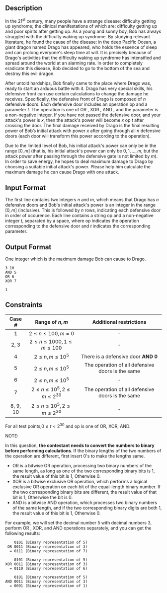 ## Description

In the 21<sup>st</sup> century, many people have a strange disease: difficulty getting up syndrome; the clinical manifestations of which are: difficulty getting up and poor spirits after getting up. As a young and sunny boy, Bob has always struggled with the difficulty waking up syndrome. By studying relevant literature, he found the cause of the disease: in the deep Pacific Ocean, a giant dragon named Drago has appeared, who holds the essence of sleep and can prolong everyone's sleep time at will. It is precisely because of Drago's activities that the difficulty waking up syndrome has intensified and spread around the world at an alarming rate. In order to completely eradicate this disease, Bob decided to go to the bottom of the sea and destroy this evil dragon.

After untold hardships, Bob finally came to the place where Drago was, ready to start an arduous battle with it. Drago has very special skills, his defensive front can use certain calculations to change the damage he receives. Specifically, the defensive front of Drago is composed of $n$ defensive doors. Each defensive door includes an operation $\mathrm{op}$ and a parameter $t$. The operation is one of OR , XOR , AND , and the parameter is a non-negative integer. If you have not passed the defensive door, and your attack's power is $x$, then the attack's power will become $x~\mathrm{op}~t$ after crossing the door. The final damage received by Drago is the final resulting power of Bob’s initial attack with power $x$ after going through all $n$ defensive doors (each door will transform this power according to the operation). 

Due to the limited level of Bob, his initial attack's power can only be in the range $[0, m]$ (that is, his initial attack's power can only be $0, 1, \dots, m$, but the attack power after passing through the defensive gate is not limited by $m$). In order to save energy, he hopes to deal maximum damage to Drago by choosing a suitable initial attack's power. Please help him calculate the maximum damage he can cause Drago with one attack.

## Input Format

The first line contains two integers $n$ and $m$, which means that Drago has $n$ defensive doors and Bob's initial attack's power   is an integer in the range $[0, m]$ (inclusive).
This is followed by  $n$ rows, indicating each defensive door in order of occurence. Each line contains a string $\mathrm{op}$ and a non-negative integer $t$, separated by a space, where $\mathrm{op}$ indicates the operation corresponding to the defensive door and $t$ indicates the corresponding parameter.

## Output Format

One integer which is the maximum damage Bob can cause to Drago.

```input1
3 10
AND 5
OR 6
XOR 7
```
```output1
1
```

## Constraints

| Case #       | Range of $n, m$     | Additional restrictions     |
| :-------------: | :----------: | :-----------: |
|  1 | $2 \le n \le 100, m = 0$   | -    |
|  2, 3 | $2 \le n \le 1000, 1 \le m \le 100$   | -    |
|  4 | $2 \le n, m \le 10^5$   | There is a defensive door <b>AND 0<b/>    |
|  5 | $2 \le n, m \le 10^5$   | The operation of all defensive doors is the same    |
|  6 | $2 \le n, m \le 10^5$  | -   |
|  7 | $2 \le n \le 10^5, 2 \le m \le 2^{30}$   | The operation of all defensive doors is the same    |
|  8, 9, 10 | $2 \le n \le 10^5, 2 \le m \le 2^{30}$   | -    |

For all test points,$0 \leq t \lt 2^{30}$ and $\mathrm{op}$ is one of OR, XOR, AND.

NOTE:

In this question, **the contestant needs to convert the numbers to binary before performing calculations**. If the binary lengths of the two numbers of the operation are different, first insert $0$'s to make the lengths same.

- OR is a bitwise OR operation, processing two binary numbers of the same length, as long as one of the two corresponding binary bits is $1$, the result value of this bit is $1$, Otherwise $0$.
- XOR is a bitwise exclusive OR operation, which performs a logical exclusive OR operation on each bit of the equal-length binary number. If the two corresponding binary bits are different, the result value of that bit is $1$, Otherwise the bit is $0$.
- AND is a bitwise AND operation, which processes two binary numbers of the same length, and if the two corresponding binary digits are both $1$, the result value of this bit is $1$, Otherwise $0$.

For example, we will set the decimal number $5$ with decimal numbers $3$, perform OR , XOR, and AND operations separately, and you can get the following results:
```
    0101 (Binary representation of 5)
 OR 0011 (Binary representation of 3)
  = 0111 (Binary representation of 7)
```
```
    0101 (Binary representation of 5)
XOR 0011 (Binary representation of 3)
  = 0110 (Binary representation of 6)
```
```
    0101 (Binary representation of 5)
AND 0011 (Binary representation of 3)
  = 0001 (Binary representation of 1)
```
